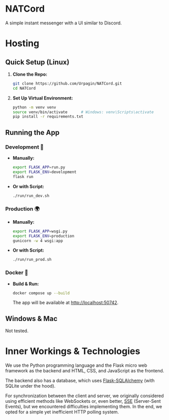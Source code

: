 # NATCord

A simple instant messenger with a UI similar to Discord.

# Hosting

## Quick Setup (Linux)

1. **Clone the Repo:**
   ```bash
   git clone https://github.com/Urpagin/NATCord.git
   cd NATCord
   ```

2. **Set Up Virtual Environment:**
   ```bash
   python -m venv venv
   source venv/bin/activate      # Windows: venv\Scripts\activate
   pip install -r requirements.txt
   ```

## Running the App

### Development 🚀
- **Manually:**
  ```bash
  export FLASK_APP=run.py
  export FLASK_ENV=development
  flask run
  ```
- **Or with Script:**
  ```bash
  ./run/run_dev.sh
  ```

### Production 🌍
- **Manually:**
  ```bash
  export FLASK_APP=wsgi.py
  export FLASK_ENV=production
  gunicorn -w 4 wsgi:app
  ```
- **Or with Script:**
  ```bash
  ./run/run_prod.sh
  ```

### Docker 🐳
- **Build & Run:**
  ```bash
  docker compose up --build
  ```
  The app will be available at [http://localhost:50742](http://localhost:50742).


## Windows & Mac
Not tested.

# Inner Workings & Technologies

We use the Python programming language and the Flask micro web framework as the backend and HTML, CSS, and JavaScript as the frontend.

The backend also has a database, which uses [Flask-SQLAlchemy](https://flask-sqlalchemy.readthedocs.io/en/stable/quickstart/) (with SQLite under the hood).

For synchronization between the client and server, we originally considered using efficient methods like WebSockets or, even better, [SSE](https://developer.mozilla.org/en-US/docs/Web/API/Server-sent_events/Using_server-sent_events) (Server-Sent Events), but we encountered difficulties implementing them. In the end, we opted for a simple yet inefficient HTTP polling system.
